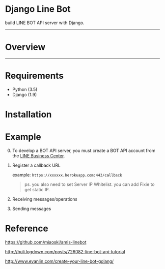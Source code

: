 # Django Line Bot

build LINE BOT API server with Django.

---

# Overview

---

# Requirements

+ Python (3.5)
+ Django (1.9)

# Installation

# Example

0. To develop a BOT API server, you must create a BOT API account from the [LINE Business Center](https://business.line.me/).

1. Register a callback URL

    example: `https://xxxxxx.herokuapp.com:443/callback`

    > ps. you also need to set Server IP Whitelist.
    >     you can add Fixie to get static IP.

2. Receiving messages/operations

3. Sending messages

# Reference

https://github.com/miaoski/amis-linebot

http://huli.logdown.com/posts/726082-line-bot-api-tutorial

http://www.evanlin.com/create-your-line-bot-golang/
